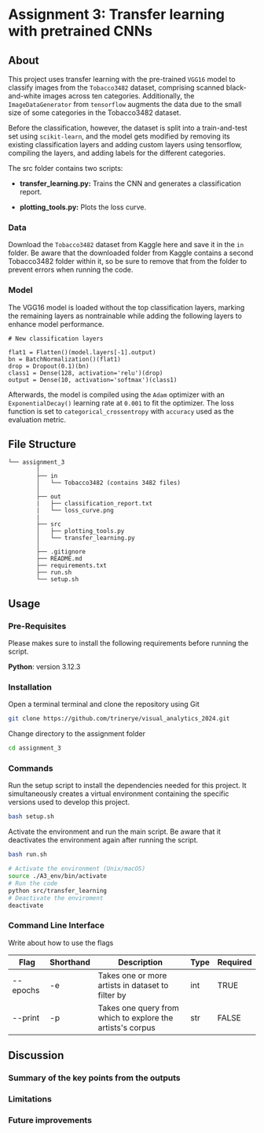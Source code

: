# Assignment 3: Transfer learning with pretrained CNNs

## About

This project uses transfer learning with the pre-trained ``VGG16`` model to classify images from the ``Tobacco3482`` dataset, comprising scanned black-and-white images across ten categories. Additionally, the ``ImageDataGenerator`` from ``tensorflow`` augments the data due to the small size of some categories in the Tobacco3482 dataset.

Before the classification, however, the dataset is split into a train-and-test set using ``scikit-learn``, and the model gets modified by removing its existing classification layers and adding custom layers using tensorflow, compiling the layers, and adding labels for the different categories.  

The src folder contains two scripts:

-  **transfer_learning.py:** Trains the CNN and generates a classification report.

- **plotting_tools.py:** Plots the loss curve.


### Data

Download the ``Tobacco3482`` dataset from Kaggle here and save it in the ``in`` folder. Be aware that the downloaded folder from Kaggle contains a second Tobacco3482 folder within it, so be sure to remove that from the folder to prevent errors when running the code. 

### Model

The VGG16 model is loaded without the top classification layers, marking the remaining layers as nontrainable while adding the following layers to enhance model performance. 

```
# New classification layers

flat1 = Flatten()(model.layers[-1].output)
bn = BatchNormalization()(flat1)
drop = Dropout(0.1)(bn)
class1 = Dense(128, activation='relu')(drop)
output = Dense(10, activation='softmax')(class1)
```
Afterwards, the model is compiled using the ``Adam`` optimizer with an ``ExponentialDecay()`` learning rate at ``0.001`` to fit the optimizer. The loss function is set to ``categorical_crossentropy`` with ``accuracy`` used as the evaluation metric.

##  File Structure

```
└── assignment_3
        |
        ├── in
        │   └── Tobacco3482 (contains 3482 files)
        │      
        ├── out
        |   ├── classification_report.txt
        |   └── loss_curve.png
        |
        ├── src
        │   ├── plotting_tools.py
        │   └── transfer_learning.py
        │     
        ├── .gitignore
        ├── README.md
        ├── requirements.txt
        ├── run.sh
        └── setup.sh
```
## Usage

### Pre-Requisites

Please makes sure to install the following requirements before running the script.

**Python**: version 3.12.3

### Installation

 Open a terminal terminal and clone the repository using Git 
```sh
git clone https://github.com/trinerye/visual_analytics_2024.git
```

Change directory to the assignment folder 
```sh
cd assignment_3
```

### Commands

Run the setup script to install the dependencies needed for this project. It simultaneously creates a virtual environment containing the specific versions used to develop this project. 
```sh
bash setup.sh
```

Activate the environment and run the main script. Be aware that it deactivates the environment again after running the  script.
```sh
bash run.sh
```
```sh
# Activate the environment (Unix/macOS)
source ./A3_env/bin/activate
# Run the code
python src/transfer_learning
# Deactivate the enviroment
deactivate
```

### Command Line Interface  

Write about how to use the flags

|Flag     |Shorthand|Description                                               |Type|Required|
|---------|---------|----------------------------------------------------------|----|--------|
|--epochs |-e       |Takes one or more artists in dataset to filter by         |int |TRUE    |
|--print  |-p       |Takes one query from which to explore the artists's corpus|str |FALSE   |

## Discussion 

### Summary of the key points from the outputs 

### Limitations

### Future improvements 



